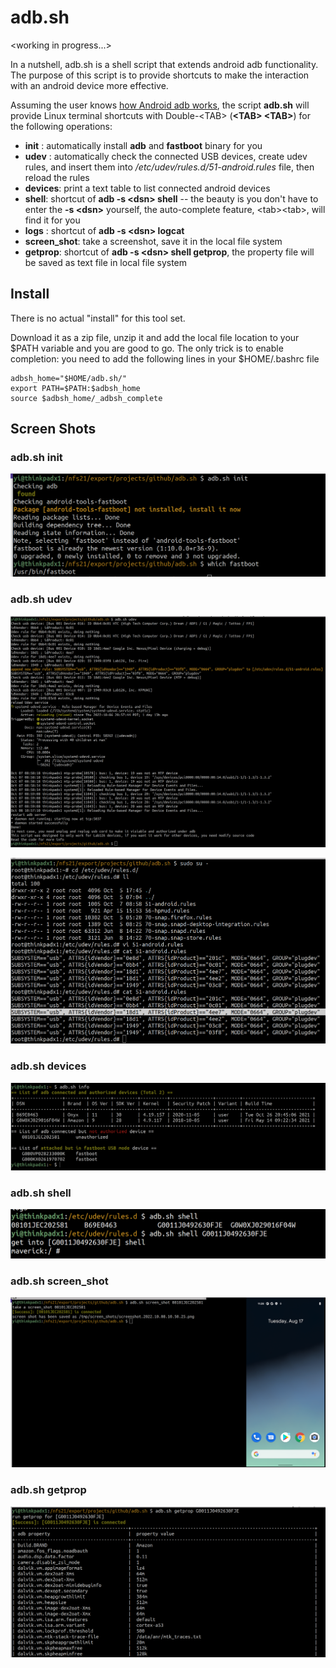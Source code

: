 # adb.sh
\<working in progress...>

In a nutshell, adb.sh is a shell script that extends android adb functionality. The purpose of this script is to provide shortcuts to make the interaction with an android device more effective.

Assuming the user knows [how Android adb works](https://developer.android.com/studio/command-line/adb), the script 
**adb.sh** will provide Linux terminal shortcuts with Double-\<TAB\> (**\<TAB\> \<TAB\>**) for the following operations:

* **init** : automatically install **adb** and **fastboot** binary for you
* **udev** : automatically check the connected USB devices, create udev rules, and insert them into */etc/udev/rules.d/51-android.rules* file, then reload the rules
* **devices**: print a text table to list connected android devices
* **shell**: shortcut of **adb -s \<dsn\> shell** -- the beauty is you don't have to enter the **-s \<dsn\>** yourself, the auto-complete feature, \<tab\>\<tab\>, will find it for you
* **logs** : shortcut of **adb -s \<dsn\> logcat** 
* **screen_shot**: take a screenshot, save it in the local file system
* **getprop**: shortcut of **adb -s \<dsn\> shell getprop**, the property file will be saved as text file in local file system

## Install
There is no actual "install" for this tool set. 

Download it as a zip file, unzip it and add the local file location to your $PATH variable and you are good to go. The only trick is to enable <TAB> completion: you need to add the following lines in your $HOME/.bashrc file

```shell
adbsh_home="$HOME/adb.sh/"
export PATH=$PATH:$adbsh_home
source $adbsh_home/_adbsh_complete
```

## Screen Shots 
### adb.sh init
![adb.sh init terminal output](./images/adb-init.png "adb.sh init")

### adb.sh udev
![adb.sh udev terminal output](./images/adb-udev.png "adb.sh udev")


![adb.sh udev terminal output](./images/adb-udev.rules.before.and.after.png "adb.sh udev")

### adb.sh devices
![adb.sh devices terminal output](./images/adb-devices.png "adb.sh devices")

### adb.sh shell
![adb.sh shell terminal output](./images/adb-shell.png "adb.sh shell")

### adb.sh screen_shot
![adb.sh screen_shot output](./images/adb-screen_shot.png "adb.sh screen_shot")

  ### adb.sh getprop
![adb.sh getprop output](./images/adb-getprop.png "adb.sh getprop")
